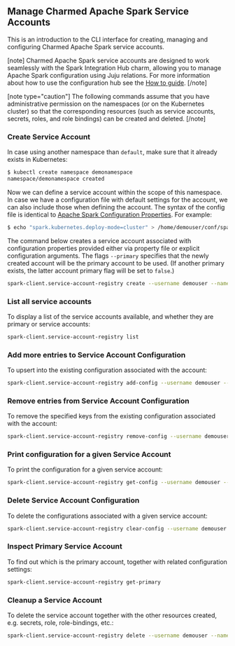 ## Manage Charmed Apache Spark Service Accounts

This is an introduction to the CLI interface for creating, managing and configuring Charmed Apache Spark service accounts. 

[note]
Charmed Apache Spark service accounts are designed to work seamlessly with the Spark Integration Hub charm, allowing you to manage Apache Spark configuration using Juju relations. For more information about how to use the configuration hub see the [How to guide](/t/charmed-spark-k8s-documentation-how-to-use-spark-integration-hub/14296).
[/note]

[note type="caution"]
The following commands assume that you have administrative permission on the namespaces (or on the Kubernetes cluster) so that the corresponding resources (such as service accounts, secrets, roles, and role bindings) can be created and deleted. 
[/note]

### Create Service Account

In case using another namespace than `default`, make sure that it already exists in Kubernetes:

```bash
$ kubectl create namespace demonamespace
namespace/demonamespace created
```

Now we can define a service account within the scope of this namespace. In case we have a configuration file with default settings for the account, we can also include those when defining the account. The syntax of the config file is identical to [Apache Spark Configuration Properties](https://spark.apache.org/docs/latest/configuration.html#available-properties). For example:

```bash
$ echo "spark.kubernetes.deploy-mode=cluster" > /home/demouser/conf/spark-overrides.conf
```

The command below creates a service account associated with configuration properties provided either via property file or explicit 
configuration arguments.  The flags `--primary` specifies that the newly created account will be the primary account to 
be used. (If another primary exists, the latter account primary flag will be set to `false`.)

```bash
spark-client.service-account-registry create --username demouser --namespace demonamespace  --primary --properties-file /home/demouser/conf/spark-overrides.conf  --conf spark.app.name=demo-spark-app-overrides
```

### List all service accounts

To display a list of the service accounts available, and whether they are primary or service accounts:

```bash
spark-client.service-account-registry list
```

### Add more entries to Service Account Configuration

To upsert into the existing configuration associated with the account:

```bash
spark-client.service-account-registry add-config --username demouser --namespace demonamespace  --properties-file /home/demouser/conf/spark-overrides.conf  --conf spark.app.name=demo-spark-app-overrides
```

### Remove entries from Service Account Configuration

To remove the specified keys from the existing configuration associated with the account:

```bash
spark-client.service-account-registry remove-config --username demouser --namespace demonamespace  --conf conf.key1.to.remove --conf conf.key2.to.remove
```

### Print configuration for a given Service Account 

To print the configuration for a given service account:

```bash
spark-client.service-account-registry get-config --username demouser --namespace demonamespace 
```

### Delete Service Account Configuration

To delete the configurations associated with a given service account:

```bash
spark-client.service-account-registry clear-config --username demouser --namespace demonamespace 
```

### Inspect Primary Service Account

To find out which is the primary account, together with related configuration settings:

```bash
spark-client.service-account-registry get-primary
```

### Cleanup a Service Account

To delete the service account together with the other resources created, e.g. secrets, role, role-bindings, etc.:

```bash
spark-client.service-account-registry delete --username demouser --namespace demonamespace 
```